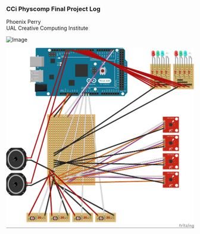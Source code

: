 ### CCi Physcomp Final Project Log

Phoenix Perry<br>
UAL Creative Computing Institute

![Image](render.gif)

![Image](schematic.jpg)
